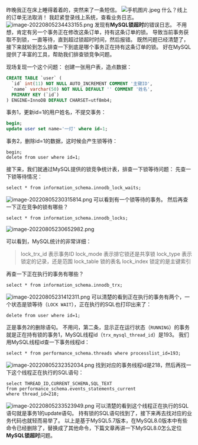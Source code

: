 昨晚我正在床上睡得着着的，突然来了一条短信。
![手机图片.jpeg](https://cdn.nlark.com/yuque/0/2023/jpeg/12651402/1686489020512-2856e4de-e07f-472a-b4bf-692ea0c74e29.jpeg#averageHue=%23437f0d&clientId=u8c354205-a028-4&from=paste&height=500&id=uc066f531&originHeight=500&originWidth=500&originalType=binary&ratio=1&rotation=0&showTitle=false&size=67032&status=done&style=none&taskId=u08cb1f6d-9adc-418f-9973-2363c96d722&title=&width=500)
什么？线上的订单无法取消！
我赶紧登录线上系统，查看业务日志。
![image-20220805234433155.png](https://cdn.nlark.com/yuque/0/2023/png/12651402/1686489028695-856ac076-eb33-4096-af12-ceadaf5a4261.png#averageHue=%232c3235&clientId=u8c354205-a028-4&from=paste&height=796&id=u926e8021&originHeight=796&originWidth=1958&originalType=binary&ratio=1&rotation=0&showTitle=false&size=532491&status=done&style=none&taskId=uc3015ea4-c69e-4be7-b51e-158b0dbd516&title=&width=1958)
发现有**MySQL锁超时**的错误日志。
不用想，肯定有另一个事务正在修改这条订单，持有这条订单的锁。
导致当前事务获取不到锁，一直等待，直到超过锁超时时间，然后报错。
既然问题已经清楚了，接下来就轮到怎么排查一下到底是哪个事务正在持有这条订单的锁。
好在MySQL提供了丰富的工具，帮助我们排查锁竞争问题。

现场复现一个这个问题：
创建一张用户表，造点数据：
```sql
CREATE TABLE `user` (
  `id` int(11) NOT NULL AUTO_INCREMENT COMMENT '主键ID',
  `name` varchar(50) NOT NULL DEFAULT '' COMMENT '姓名',
  PRIMARY KEY (`id`)
) ENGINE=InnoDB DEFAULT CHARSET=utf8mb4;
```
事务1，更新id=1的用户姓名，不提交事务：
```sql
begin;
update user set name='一灯' where id=1;
```
事务2，删除id=1的数据，这时候会产生锁等待：
```
begin;
delete from user where id=1;
```
接下来，我们就通过MySQL提供的锁竞争统计表，排查一下锁等待问题：
先查一下锁等待情况：
```
select * from information_schema.innodb_lock_waits;
```
![image-20220805230315814.png](https://cdn.nlark.com/yuque/0/2023/png/12651402/1686489045714-de20211e-69f5-4886-8d2d-7b09f669dc36.png#averageHue=%23f0f0ef&clientId=u8c354205-a028-4&from=paste&height=252&id=ue37e08ed&originHeight=252&originWidth=1122&originalType=binary&ratio=1&rotation=0&showTitle=false&size=111604&status=done&style=none&taskId=u7cf31a39-a946-4f8a-ab98-3a7766069a2&title=&width=1122)
可以看到有一个锁等待的事务。
然后再查一下正在竞争的锁有哪些？
```
select * from information_schema.innodb_locks;
```
![image-20220805230652982.png](https://cdn.nlark.com/yuque/0/2023/png/12651402/1686489054565-641a35bb-a0b7-4ba2-8d7c-c5833958c0d3.png#averageHue=%23f5f5f4&clientId=u8c354205-a028-4&from=paste&height=276&id=uae111877&originHeight=276&originWidth=1908&originalType=binary&ratio=1&rotation=0&showTitle=false&size=184077&status=done&style=none&taskId=u3df54f03-10d1-4e43-973a-ce56f2dc446&title=&width=1908)

可以看到，MySQL统计的非常详细：
> lock_trx_id 表示事务ID 
> lock_mode 表示排它锁还是共享锁
> lock_type 表示锁定的记录，还是范围
> lock_table 锁的表名 
> lock_index 锁定的是主键索引


再查一下正在执行的事务有哪些？
```
select * from information_schema.innodb_trx;
```
![image-20220805231412311.png](https://cdn.nlark.com/yuque/0/2023/png/12651402/1686489064064-4c1f7f12-c433-47fd-8d81-360477b2eb8b.png#averageHue=%23ecedeb&clientId=u8c354205-a028-4&from=paste&height=362&id=udebc2df6&originHeight=362&originWidth=1976&originalType=binary&ratio=1&rotation=0&showTitle=false&size=148258&status=done&style=none&taskId=u27ac2b69-239f-4866-bda5-2f18f2db783&title=&width=1976)
可以清楚的看到正在执行的事务有两个，一个状态是锁等待（`LOCK WAIT`），正在执行的SQL也打印出来了：
```
delete from user where id=1;
```
正是事务2的删除语句。
不用问，第二条，显示正在运行状态（`RUNNING`）的事务就是正在持有锁的事务1，MySQL线程id（`trx_mysql_thread_id`）是193。
我们用MySQL线程id查一下事务线程id：
```
select * from performance_schema.threads where processlist_id=193;
```
![image-20220805232352034.png](https://cdn.nlark.com/yuque/0/2023/png/12651402/1686489073707-98e94d80-de9d-41e8-9e9e-abad539be193.png#averageHue=%23f1f1f0&clientId=u8c354205-a028-4&from=paste&height=334&id=u4886fb7a&originHeight=334&originWidth=1970&originalType=binary&ratio=1&rotation=0&showTitle=false&size=125016&status=done&style=none&taskId=u02eb1656-118a-4eac-b236-621001b2c1f&title=&width=1970)
找到对应的事务线程id是218，然后再找一下这个线程正在执行的SQL语句：
```
select THREAD_ID,CURRENT_SCHEMA,SQL_TEXT 
from performance_schema.events_statements_current 
where thread_id=218;
```
![image-20220805233523949.png](https://cdn.nlark.com/yuque/0/2023/png/12651402/1686489082985-ab31c8dd-d8e1-4f8d-9514-dc8aacf2ce83.png#averageHue=%23ebedec&clientId=u8c354205-a028-4&from=paste&height=322&id=u907801a2&originHeight=322&originWidth=1962&originalType=binary&ratio=1&rotation=0&showTitle=false&size=130731&status=done&style=none&taskId=u589c71af-a038-430e-82a8-8812b8dda89&title=&width=1962)
可以清楚的看到这个线程正在执行的SQL语句就是事务1的update语句。
持有锁的SQL语句找到了，接下来再去找对应的业务代码也就轻而易举了。
以上是基于MySQL5.7版本，在MySQL8.0版本中有些命令已经删除了，替换成了其他命令，下篇文章再讲一下MySQL8.0怎么定位**MySQL锁超时**问题。
